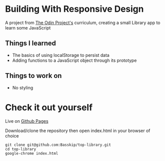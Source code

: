 # Building With Responsive Design

A project from [The Odin Project's](https://www.theodinproject.com/lessons/library) curriculum, creating a small Library app to learn some JavaScript

## Things I learned
* The basics of using localStorage to persist data
* Adding functions to a JavaScript object through its prototype

## Things to work on
* No styling

# Check it out yourself

Live on [Github Pages](http://basskip.com/top-library)

Download/clone the repository then open index.html in your browser of choice

```
git clone git@github.com:Basskip/top-library.git
cd top-library
google-chrome index.html
```